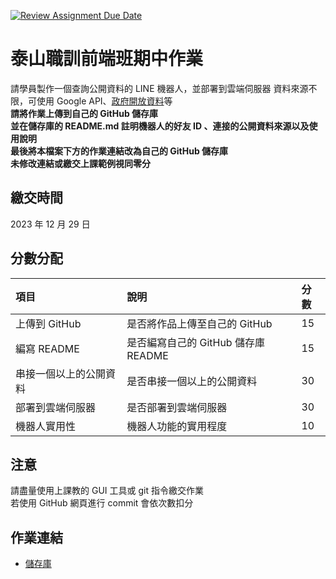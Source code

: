 [![Review Assignment Due Date](https://classroom.github.com/assets/deadline-readme-button-24ddc0f5d75046c5622901739e7c5dd533143b0c8e959d652212380cedb1ea36.svg)](https://classroom.github.com/a/0PoRFJgB)

# 泰山職訓前端班期中作業

請學員製作⼀個查詢公開資料的 LINE 機器⼈，並部署到雲端伺服器
資料來源不限，可使⽤ Google API、[政府開放資料](https://data.gov.tw/)等  
**請將作業上傳到自己的 GitHub 儲存庫**  
**並在儲存庫的 README.md 註明機器⼈的好友 ID 、連接的公開資料來源以及使⽤說明**  
**最後將本檔案下方的作業連結改為自己的 GitHub 儲存庫**  
**未修改連結或繳交上課範例視同零分**

## 繳交時間

2023 年 12 月 29 日

## 分數分配

| 項⽬                   | 說明                                | 分數 |
| :--------------------- | :---------------------------------- | :--- |
| 上傳到 GitHub          | 是否將作品上傳⾄自己的 GitHub       | 15   |
| 編寫 README            | 是否編寫自己的 GitHub 儲存庫 README | 15   |
| 串接⼀個以上的公開資料 | 是否串接⼀個以上的公開資料          | 30   |
| 部署到雲端伺服器       | 是否部署到雲端伺服器                | 30   |
| 機器⼈實⽤性           | 機器⼈功能的實⽤程度                | 10   |

## 注意

請盡量使用上課教的 GUI 工具或 git 指令繳交作業  
若使用 GitHub 網頁進行 commit 會依次數扣分

## 作業連結

- [儲存庫](https://github.com/EmosHouu/line-bot-homework)
